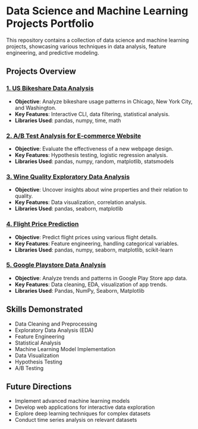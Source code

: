 # Data Science and Machine Learning Projects Portfolio

This repository contains a collection of data science and machine learning projects, showcasing various techniques in data analysis, feature engineering, and predictive modeling.

## Projects Overview

### [1. US Bikeshare Data Analysis](Project_1_Bikes/README.md)
- **Objective**: Analyze bikeshare usage patterns in Chicago, New York City, and Washington.
- **Key Features**: Interactive CLI, data filtering, statistical analysis.
- **Libraries Used**: pandas, numpy, time, math

### [2. A/B Test Analysis for E-commerce Website](Projects/Project_2_AB%20Testing/README.md)
- **Objective**: Evaluate the effectiveness of a new webpage design.
- **Key Features**: Hypothesis testing, logistic regression analysis.
- **Libraries Used**: pandas, numpy, random, matplotlib, statsmodels

### [3. Wine Quality Exploratory Data Analysis](Projects/Project_3_EDA_wine_dataset/README.md)
- **Objective**: Uncover insights about wine properties and their relation to quality.
- **Key Features**: Data visualization, correlation analysis.
- **Libraries Used**: pandas, seaborn, matplotlib

### [4. Flight Price Prediction](Projects/Project_4_FE_flight_price/README.md)
- **Objective**: Predict flight prices using various flight details.
- **Key Features**: Feature engineering, handling categorical variables.
- **Libraries Used**: pandas, numpy, seaborn, matplotlib, scikit-learn

### [5. Google Playstore Data Analysis](Projects/Project_5_EDA_FE_Playstore/README.md)
- **Objective**: Analyze trends and patterns in Google Play Store app data.
- **Key Features**: Data cleaning, EDA, visualization of app trends.
- **Libraries Used**: Pandas, NumPy, Seaborn, Matplotlib

## Skills Demonstrated

- Data Cleaning and Preprocessing
- Exploratory Data Analysis (EDA)
- Feature Engineering
- Statistical Analysis
- Machine Learning Model Implementation
- Data Visualization
- Hypothesis Testing
- A/B Testing

## Future Directions

- Implement advanced machine learning models
- Develop web applications for interactive data exploration
- Explore deep learning techniques for complex datasets
- Conduct time series analysis on relevant datasets




